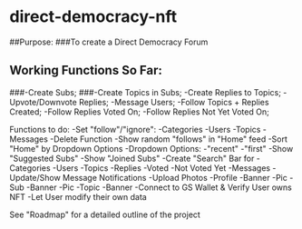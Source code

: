 # direct-democracy-nft

##Purpose: ###To create a Direct Democracy Forum

## Working Functions So Far:
###-Create Subs;
###-Create Topics in Subs;
-Create Replies to Topics;
-Upvote/Downvote Replies;
-Message Users;
-Follow Topics + Replies Created;
-Follow Replies Voted On;
-Follow Replies Not Yet Voted On;

Functions to do:
-Set "follow"/"ignore":
  -Categories
  -Users
  -Topics
  -Messages
-Delete Function
-Show random "follows" in "Home" feed
  -Sort "Home" by Dropdown Options
    -Dropdown Options:
      -"recent"
      -"first"
-Show "Suggested Subs"
-Show "Joined Subs"
-Create "Search" Bar for
  -Categories
  -Users
  -Topics
  -Replies
  -Voted
  -Not Voted Yet
  -Messages
-Update/Show Message Notifications
-Upload Photos
  -Profile
    -Banner
    -Pic
  -Sub
    -Banner
    -Pic
  -Topic
    -Banner
-Connect to GS Wallet & Verify User owns NFT
-Let User modify their own data

See "Roadmap" for a detailed outline of the project

